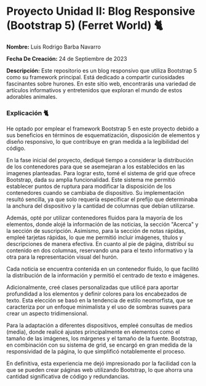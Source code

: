 # Proyecto Unidad II: Blog Responsive (Bootstrap 5) (Ferret World) 🐈
**Nombre:** Luis Rodrigo Barba Navarro

**Fecha De Creación:** 24 de Septiembre de 2023

**Descripción:** Este repositorio es un blog responsivo que utiliza Bootstrap 5 como su framework principal. Está dedicado a compartir curiosidades fascinantes sobre hurones. En este sitio web, encontrarás una variedad de artículos informativos y entretenidos que exploran el mundo de estos adorables animales.

### Explicación 🐈
He optado por emplear el framework Bootstrap 5 en este proyecto debido a sus beneficios en términos de esquematización, disposición de elementos y diseño responsivo, lo que contribuye en gran medida a la legibilidad del código.

En la fase inicial del proyecto, dediqué tiempo a considerar la distribución de los contenedores para que se asemejaran a los establecidos en las imagenes planteadas. Para lograr esto, tomé el sistema de grid que ofrece Bootstrap, dada su amplia funcionalidad. Este sistema me permitió establecer puntos de ruptura para modificar la disposición de los contenedores cuando se cambiaba de dispositivo. Su implementación resultó sencilla, ya que solo requería especificar el prefijo que determinaba la anchura del dispositivo y la cantidad de columnas que debían utilizarse.

Además, opté por utilizar contenedores fluidos para la mayoría de los elementos, donde alojé la información de las noticias, la sección "Acerca" y la sección de suscripción. Asimismo, para la sección de notas rápidas, empleé tarjetas rápidas, lo que me permitió incluir imágenes, títulos y descripciones de manera efectiva. En cuanto al pie de página, distribuí su contenido en dos columnas, reservando una para el texto informativo y la otra para la representación visual del hurón.

Cada noticia se encuentra contenida en un contenedor fluido, lo que facilitó la distribución de la información y permitió el centrado de texto e imágenes.

Adicionalmente, creé clases personalizadas que utilicé para aportar profundidad a los elementos y definir colores para los encabezados de texto. Esta elección se basó en la tendencia de estilo neomorfista, que se caracteriza por un enfoque minimalista y el uso de sombras suaves para crear un aspecto tridimensional.

Para la adaptación a diferentes dispositivos, empleé consultas de medios (media), donde realicé ajustes principalmente en elementos como el tamaño de las imágenes, los márgenes y el tamaño de la fuente. Bootstrap, en combinación con su sistema de grid, se encargó en gran medida de la responsividad de la página, lo que simplificó notablemente el proceso.

En definitiva, esta experiencia me dejó impresionado por la facilidad con la que se pueden crear páginas web utilizando Bootstrap, lo que ahorra una cantidad significativa de código y redundancias.
